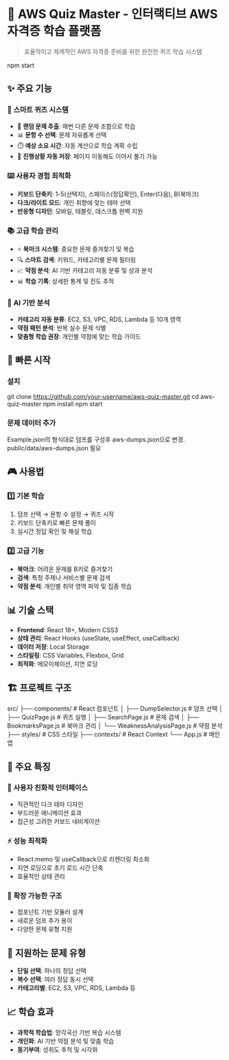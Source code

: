 # 🚀 AWS Quiz Master - 인터랙티브 AWS 자격증 학습 플랫폼

> 효율적이고 체계적인 AWS 자격증 준비를 위한 완전한 퀴즈 학습 시스템

npm start

## ✨ 주요 기능

### 🎯 **스마트 퀴즈 시스템**
- 🎲 **랜덤 문제 추출**: 매번 다른 문제 조합으로 학습
- 📊 **문항 수 선택**: 문제 자유롭게 선택
- ⏱️ **예상 소요 시간**: 자동 계산으로 학습 계획 수립
- 🔄 **진행상황 자동 저장**: 페이지 이동해도 이어서 풀기 가능

### ⌨️ **사용자 경험 최적화**
- **키보드 단축키**: 1-5(선택지), 스페이스(정답확인), Enter(다음), B(북마크)
- **다크/라이트 모드**: 개인 취향에 맞는 테마 선택
- **반응형 디자인**: 모바일, 태블릿, 데스크톱 완벽 지원

### 📚 **고급 학습 관리**
- ⭐ **북마크 시스템**: 중요한 문제 즐겨찾기 및 복습
- 🔍 **스마트 검색**: 키워드, 카테고리별 문제 필터링
- 📈 **약점 분석**: AI 기반 카테고리 자동 분류 및 성과 분석
- 📊 **학습 기록**: 상세한 통계 및 진도 추적

### 🧠 **AI 기반 분석**
- **카테고리 자동 분류**: EC2, S3, VPC, RDS, Lambda 등 10개 영역
- **약점 패턴 분석**: 반복 실수 문제 식별
- **맞춤형 학습 권장**: 개인별 약점에 맞는 학습 가이드

## 🚀 빠른 시작

### 설치
git clone https://github.com/your-username/aws-quiz-master.git
cd aws-quiz-master
npm install
npm start

### 문제 데이터 추가
Example.json의 형식대로 덤프를 구성후 aws-dumps.json으로 변경.
public/data/aws-dumps.json 필요


## 🎮 사용법

### 1️⃣ **기본 학습**
1. 덤프 선택 → 문항 수 설정 → 퀴즈 시작
2. 키보드 단축키로 빠른 문제 풀이
3. 실시간 정답 확인 및 해설 학습

### 2️⃣ **고급 기능**
- **북마크**: 어려운 문제를 B키로 즐겨찾기
- **검색**: 특정 주제나 서비스별 문제 검색
- **약점 분석**: 개인별 취약 영역 파악 및 집중 학습

## 📊 기술 스택

- **Frontend**: React 18+, Modern CSS3
- **상태 관리**: React Hooks (useState, useEffect, useCallback)
- **데이터 저장**: Local Storage
- **스타일링**: CSS Variables, Flexbox, Grid
- **최적화**: 메모이제이션, 지연 로딩

## 🏗️ 프로젝트 구조

src/
├── components/ # React 컴포넌트
│ ├── DumpSelector.js # 덤프 선택
│ ├── QuizPage.js # 퀴즈 실행
│ ├── SearchPage.js # 문제 검색
│ ├── BookmarksPage.js # 북마크 관리
│ └── WeaknessAnalysisPage.js # 약점 분석
├── styles/ # CSS 스타일
├── contexts/ # React Context
└── App.js # 메인 앱


## 🔧 주요 특징

### 📱 **사용자 친화적 인터페이스**
- 직관적인 다크 테마 디자인
- 부드러운 애니메이션 효과
- 접근성 고려한 키보드 네비게이션

### ⚡ **성능 최적화**
- React.memo 및 useCallback으로 리렌더링 최소화
- 지연 로딩으로 초기 로드 시간 단축
- 효율적인 상태 관리

### 🧪 **확장 가능한 구조**
- 컴포넌트 기반 모듈러 설계
- 새로운 덤프 추가 용이
- 다양한 문제 유형 지원

## 🎯 지원하는 문제 유형

- **단일 선택**: 하나의 정답 선택
- **복수 선택**: 여러 정답 동시 선택
- **카테고리별**: EC2, S3, VPC, RDS, Lambda 등

## 📈 학습 효과

- **과학적 학습법**: 망각곡선 기반 복습 시스템
- **개인화**: AI 기반 약점 분석 및 맞춤 학습
- **동기부여**: 성취도 추적 및 시각화


